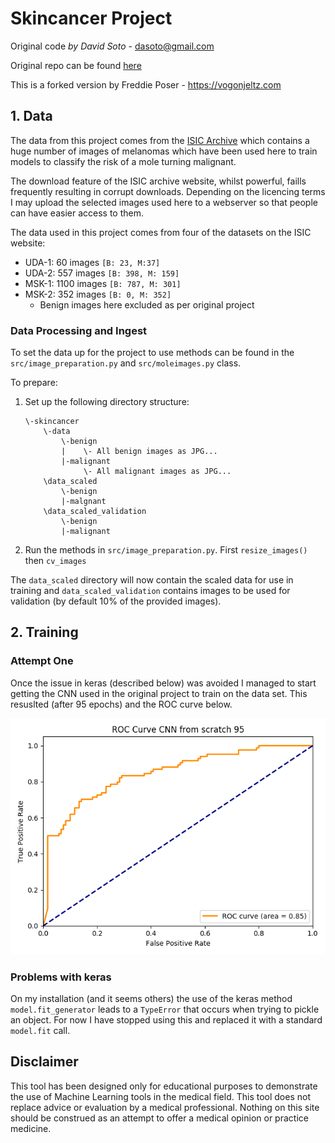 # Skincancer Project
Original code *by David Soto*  - dasoto@gmail.com

Original repo can be found [here](https://github.com/dasoto/skincancer)

This is a forked version by Freddie Poser  - https://vogonjeltz.com

## 1. Data
The data from this project comes from the [ISIC Archive](https://isic-archive.com/#images) which contains a huge number of images of melanomas which have been used here to train models to classify the risk of a mole turning malignant.

The download feature of the ISIC archive website, whilst powerful, faills frequently resulting in corrupt downloads. Depending on the licencing terms I may upload the selected images used here to a webserver so that people can have easier access to them.

The data used in this project comes from four of the datasets on the ISIC website:
* UDA-1: 60 images `[B: 23, M:37]`
* UDA-2: 557 images `[B: 398, M: 159]`
* MSK-1: 1100 images `[B: 787, M: 301]`
* MSK-2: 352 images `[B: 0, M: 352]`
    * Benign images here excluded as per original project
    
### Data Processing and Ingest
To set the data up for the project to use methods can be found in the `src/image_preparation.py` and `src/moleimages.py` class.

To prepare:

1) Set up the following directory structure:

    ```
    \-skincancer
        \-data
            \-benign
            |    \- All benign images as JPG...
            |-malignant
                 \- All malignant images as JPG...
        \data_scaled
            \-benign
            |-malgnant
        \data_scaled_validation
            \-benign
            |-malignant
    ```
2) Run the methods in `src/image_preparation.py`. First `resize_images()` then `cv_images`

The `data_scaled` directory will now contain the scaled data for use in training and `data_scaled_validation` contains images to be used for validation (by default 10% of the provided images).

## 2. Training 
### Attempt One
Once the issue in keras (described below) was avoided I managed to start getting the CNN used in the original project to train on the data set. This resuslted (after 95 epochs) and the ROC curve below.

![ROC Curve AUC=0.85][roc_v1_95_85]

### Problems with keras
On my installation (and it seems others) the use of the keras method `model.fit_generator` leads to a `TypeError` that occurs when trying to pickle an object. For now I have stopped using this and replaced it with a standard `model.fit` call.

## Disclaimer
This tool has been designed only for educational purposes to demonstrate the use of Machine Learning tools in the medical field. This tool does not replace advice or evaluation by a medical professional. Nothing on this site should be construed as an attempt to offer a medical opinion or practice medicine.

[roc_v1_95_85]:https://github.com/vogon101/skincancer/blob/master/results/Initial%20Testing/ROC%20Curve%20-%2085.png